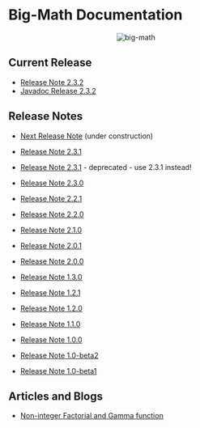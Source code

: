 # Big-Math Documentation

<p align="center">
	<img alt="big-math" src="images/big-math-splashscreen.png">
</p>

## Current Release

* [Release Note 2.3.2](releases/v2.3.2.html)
* [Javadoc Release 2.3.2](javadoc/v2.3.2/)

## Release Notes

* [Next Release Note](releases/next_release_note.html) (under construction)

* [Release Note 2.3.1](releases/v2.3.2.html)
* [Release Note 2.3.1](releases/v2.3.1.html) - deprecated - use 2.3.1 instead!
* [Release Note 2.3.0](releases/v2.3.0.html)
* [Release Note 2.2.1](releases/v2.2.1.html)
* [Release Note 2.2.0](releases/v2.2.0.html)
* [Release Note 2.1.0](releases/v2.1.0.html)
* [Release Note 2.0.1](releases/v2.0.1.html)
* [Release Note 2.0.0](releases/v2.0.0.html)
* [Release Note 1.3.0](releases/v1.3.0.html)
* [Release Note 1.2.1](releases/v1.2.1.html)
* [Release Note 1.2.0](releases/v1.2.0.html)
* [Release Note 1.1.0](releases/v1.1.0.html)
* [Release Note 1.0.0](releases/v1.0.0.html)
* [Release Note 1.0-beta2](releases/v1.0-beta2.html)
* [Release Note 1.0-beta1](releases/v1.0-beta1.html)

## Articles and Blogs

* [Non-integer Factorial and Gamma function](markdown/gamma/gamma.md)


